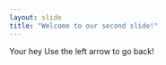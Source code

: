 ```yaml
---
layout: slide
title: "Welcome to our second slide!"
---
```

Your hey
Use the left arrow to go back!

